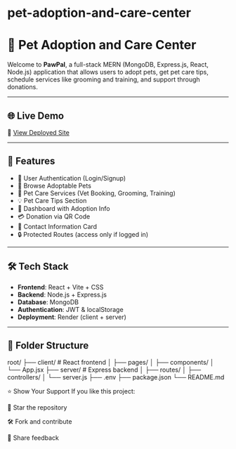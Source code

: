 # pet-adoption-and-care-center
# 🐾 Pet Adoption and Care Center

Welcome to **PawPal**, a full-stack MERN (MongoDB, Express.js, React, Node.js) application that allows users to adopt pets, get pet care tips, schedule services like grooming and training, and support through donations.

---

## 🌐 Live Demo

🚀 [View Deployed Site]([https://pet-adoption-and-care-center-4.onrender.com]) 

---

## 📌 Features

- 👤 User Authentication (Login/Signup)
- 🐶 Browse Adoptable Pets
- 🧼 Pet Care Services (Vet Booking, Grooming, Training)
- 💡 Pet Care Tips Section
- 🧾 Dashboard with Adoption Info
- 💳 Donation via QR Code
- 📍 Contact Information Card
- 🔒 Protected Routes (access only if logged in)

---

## 🛠️ Tech Stack

- **Frontend**: React + Vite + CSS
- **Backend**: Node.js + Express.js
- **Database**: MongoDB
- **Authentication**: JWT & localStorage
- **Deployment**: Render (client + server)

---

## 📁 Folder Structure

root/
├── client/ # React frontend
│ ├── pages/
│ ├── components/
│ └── App.jsx
├── server/ # Express backend
│ ├── routes/
│ ├── controllers/
│ └── server.js
├── .env
├── package.json
└── README.md

⭐ Show Your Support
If you like this project:

🌟 Star the repository

🛠️ Fork and contribute

💬 Share feedback












